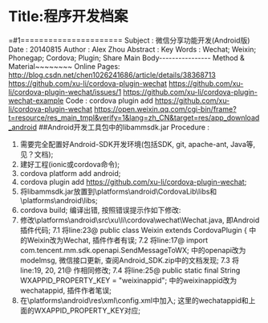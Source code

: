 Title:程序开发档案
=========================

=#1======================
Subject		: 微信分享功能开发(Android版)
Date		: 20140815
Author		: Alex Zhou
Abstract	: 
Key Words	: Wechat; Weixin; Phonegap; Cordova; Plugin; Share
Main Body----------------
Method & Material~~~~~~~~
Online Pages: http://blog.csdn.net/chen1026241686/article/details/38368713
			  https://github.com/xu-li/cordova-plugin-wechat
			  https://github.com/xu-li/cordova-plugin-wechat/issues/1
			  https://github.com/xu-li/cordova-plugin-wechat-example
Code 		: cordova plugin add https://github.com/xu-li/cordova-plugin-wechat
			  https://open.weixin.qq.com/cgi-bin/frame?t=resource/res_main_tmpl&verify=1&lang=zh_CN&target=res/app_download_android		##Android开发工具包中的libammsdk.jar
Procedure	: 
1. 需要完全配置好Android-SDK开发环境(包括SDK, git, apache-ant, Java等, 见？文档);
2. 建好工程(ionic或cordova命令);
3. cordova platform add android;
4. cordova plugin add https://github.com/xu-li/cordova-plugin-wechat;
5. 将libammsdk.jar放置到\platforms\android\CordovaLib\libs和\platforms\android\libs;
6. cordova build; 编译出错, 按照错误提示作如下修改:
7. 修改\platforms\android\src\xu\li\cordova\wechat\Wechat.java, 即Android插件代码; 
7.1 将line:23@ public class Weixin extends CordovaPlugin { 中的Weixin改为Wechat, 插件作者有误;
7.2 将line:17@ import com.tencent.mm.sdk.openapi.SendMessageToWX; 中的openapi改为modelmsg, 微信接口更新, 查阅Android_SDK.zip中的文档发现;
7.3 将line:19, 20, 21@ 作相同修改;
7.4 将line:25@ public static final String WXAPPID_PROPERTY_KEY = "weixinappid"; 中的weixinappid改为wechatappid, 插件作者笔误;
8. 在\platforms\android\res\xml\config.xml中加入<preference name="wechatappid" value="wx427f444432aef6cc" />; 这里的wechatappid和上面的WXAPPID_PROPERTY_KEY对应;

